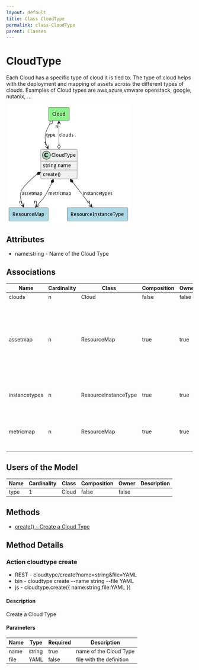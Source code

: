 ```yaml
---
layout: default
title: Class CloudType
permalink: class-CloudType
parent: Classes
---
```


# CloudType

Each Cloud has a specific type of cloud it is tied to. The type of cloud helps with the deployment and mapping of assets across the different types of clouds. Examples of Cloud types are aws,azure,vmware openstack, google, nutanix, ...

![Logical Diagram](./logical.png)

## Attributes

* name:string - Name of the Cloud Type


## Associations

| Name | Cardinality | Class | Composition | Owner | Description |
| --- | --- | --- | --- | --- | --- |
| clouds | n | Cloud | false | false |  |
| assetmap | n | ResourceMap | true | true | This map allows mapping normalized resource types to specific cloud resource types for this cloud type |
| instancetypes | n | ResourceInstanceType | true | true | This is a list of resource types for the cloud type |
| metricmap | n | ResourceMap | true | true | This maps metrics from the cloud to the normalized metrics |



## Users of the Model

| Name | Cardinality | Class | Composition | Owner | Description |
| --- | --- | --- | --- | --- | --- |
| type | 1 | Cloud | false | false |  |





## Methods
* [create() - Create a Cloud Type](#action-create)


<h2>Method Details</h2>
    
### Action cloudtype create



* REST - cloudtype/create?name=string&amp;file=YAML
* bin - cloudtype create --name string --file YAML
* js - cloudtype.create({ name:string,file:YAML })

#### Description
Create a Cloud Type

#### Parameters

| Name | Type | Required | Description |
|---|---|---|---|
| name | string |true | name of the Cloud Type |
| file | YAML |false | file with the definition |





